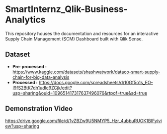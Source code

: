 # SmartInternz_Qlik-Business-Analytics
This repository houses the documentation and resources for an interactive Supply Chain Management (SCM) Dashboard built with Qlik Sense.

## Dataset
* **Pre-processed :** https://www.kaggle.com/datasets/shashwatwork/dataco-smart-supply-chain-for-big-data-analysis
* **Processed :** https://docs.google.com/spreadsheets/d/10Gf5o1s_EO-I9fS2BtK7dh1udlc9ZCjk/edit?usp=sharing&ouid=109651417317637496076&rtpof=true&sd=true

## Demonstration Video
https://drive.google.com/file/d/1vZBZw9U5NMYP5_Hzr_4ubbuRUOK1BIFy/view?usp=sharing
